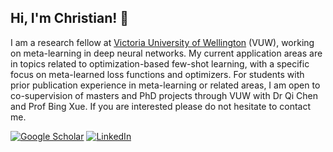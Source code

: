 ## Hi, I'm Christian! 👋

I am a research fellow at [Victoria University of Wellington](https://www.wgtn.ac.nz/cdsai) (VUW), working on meta-learning in deep neural networks. My current application areas are in topics related to optimization-based few-shot learning, with a specific focus on meta-learned loss functions and optimizers. For students with prior publication experience in meta-learning or related areas, I am open to co-supervision of masters and PhD projects through VUW with Dr Qi Chen and Prof Bing Xue. If you are interested please do not hesitate to contact me.

[![Google Scholar](https://img.shields.io/badge/Google%20Scholar-orange?style=for-the-badge&logo=google&logoColor=white)](https://scholar.google.com/citations?user=nK9RlDgAAAAJ&hl=en)
[![LinkedIn](https://img.shields.io/badge/LinkedIn-0077B5?style=for-the-badge&logo=linkedin&logoColor=white)](https://www.linkedin.com/in/christianfraymond/) 
